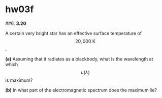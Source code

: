 # hw03f

##6.
**3.20**

A certain very bright star has an effective surface temperature of $$20,000\:\text{K}$$.

**(a)** Assuming that it radiates as a blackbody, what is the wavelength at which $$u(\lambda)$$ is maximum?

**(b)** In what part of the electromagnetic spectrum does the maximum lie?